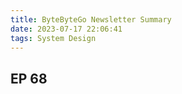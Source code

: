 ```yaml
---
title: ByteByteGo Newsletter Summary
date: 2023-07-17 22:06:41
tags: System Design
---
```


## EP 68

